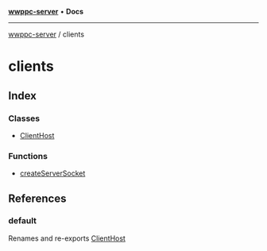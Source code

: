 [**wwppc-server**](../README.md) • **Docs**

***

[wwppc-server](../modules.md) / clients

# clients

## Index

### Classes

- [ClientHost](classes/ClientHost.md)

### Functions

- [createServerSocket](functions/createServerSocket.md)

## References

### default

Renames and re-exports [ClientHost](classes/ClientHost.md)
